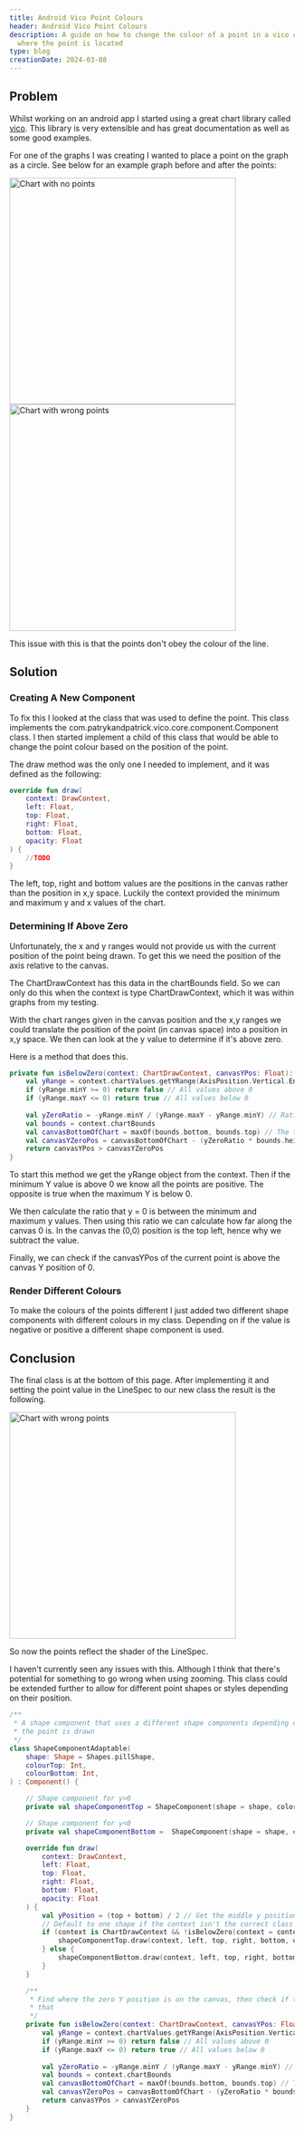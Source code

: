 ```yaml
---
title: Android Vico Point Colours
header: Android Vico Point Colours
description: A guide on how to change the colour of a point in a vico chart depending on 
  where the point is located
type: blog
creationDate: 2024-03-08
---
```


## Problem
Whilst working on an android app I started using a great chart library called [vico](https://github.com/patrykandpatrick/vico). 
This library is very extensible and has great documentation as well as some good examples.

For one of the graphs I was creating I wanted to place a point on the graph as a circle. See below for an example graph
before and after the points:

<img src="/images/vico/chartNoPoints.png" width="400" alt="Chart with no points">\
<img src="/images/vico/chartWrongPoints.png" width="400" alt="Chart with wrong points">

This issue with this is that the points don't obey the colour of the line.

## Solution
### Creating A New Component
To fix this I looked at the class that was used to define the point. This class implements 
the com.patrykandpatrick.vico.core.component.Component class. I then started implement a 
child of this class that would be able to change the point colour based on the position 
of the point.

The draw method was the only one I needed to implement, and it was defined as the following:
```kotlin
override fun draw(
    context: DrawContext,
    left: Float,
    top: Float,
    right: Float,
    bottom: Float,
    opacity: Float
) {
    //TODO
}
```

The left, top, right and bottom values are the positions in the canvas rather than the 
position in x,y space. Luckily the context provided the minimum and maximum y and x values
of the chart.

### Determining If Above Zero
Unfortunately, the x and y ranges would not provide us with the current position of the 
point being drawn. To get this we need the position of the axis relative to the canvas.

The ChartDrawContext has this data in the chartBounds field. So we can only do this
when the context is type ChartDrawContext, which it was within graphs from my testing.

With the chart ranges given in the canvas position and the x,y ranges we could translate
the position of the point (in canvas space) into a position in x,y space. We then can 
look at the y value to determine if it's above zero.

Here is a method that does this.
```kotlin
private fun isBelowZero(context: ChartDrawContext, canvasYPos: Float): Boolean {
    val yRange = context.chartValues.getYRange(AxisPosition.Vertical.End)
    if (yRange.minY >= 0) return false // All values above 0
    if (yRange.maxY <= 0) return true // All values below 0
    
    val yZeroRatio = -yRange.minY / (yRange.maxY - yRange.minY) // Ratio of y=0 along y axis
    val bounds = context.chartBounds
    val canvasBottomOfChart = maxOf(bounds.bottom, bounds.top) // The top and bottom are no guaranteed to be sorted
    val canvasYZeroPos = canvasBottomOfChart - (yZeroRatio * bounds.height()) // As (0,0) is top left we need take away to make our way up the y axis
    return canvasYPos > canvasYZeroPos
}
```

To start this method we get the yRange object from the context. Then if the minimum Y
value is above 0 we know all the points are positive. The opposite is true when the 
maximum Y is below 0.

We then calculate the ratio that y = 0 is between the minimum and maximum y values. Then
using this ratio we can calculate how far along the canvas 0 is. In the canvas the (0,0)
position is the top left, hence why we subtract the value.

Finally, we can check if the canvasYPos of the current point is above the canvas Y position
of 0.

### Render Different Colours
To make the colours of the points different I just added two different shape components
with different colours in my class. Depending on if the value is negative or positive
a different shape component is used.

## Conclusion
The final class is at the bottom of this page. After implementing it and setting the
point value in the LineSpec to our new class the result is the following.

<img src="/images/vico/chartFixedPoints.png" width="400" alt="Chart with wrong points">

So now the points reflect the shader of the LineSpec.

I haven't currently seen any issues with this. Although I think that there's potential
for something to go wrong when using zooming. This class could be extended further
to allow for different point shapes or styles depending on their position.

```kotlin
/**
 * A shape component that uses a different shape components depending on the position 
 * the point is drawn
 */
class ShapeComponentAdaptable(
    shape: Shape = Shapes.pillShape,
    colourTop: Int,
    colourBottom: Int,
) : Component() {

    // Shape component for y>0
    private val shapeComponentTop = ShapeComponent(shape = shape, color = colourTop) 

    // Shape component for y<0
    private val shapeComponentBottom =  ShapeComponent(shape = shape, color = colourBottom) 

    override fun draw(
        context: DrawContext,
        left: Float,
        top: Float,
        right: Float,
        bottom: Float,
        opacity: Float
    ) {
        val yPosition = (top + bottom) / 2 // Get the middle y position of the point
        // Default to one shape if the context isn't the correct class
        if (context is ChartDrawContext && !isBelowZero(context = context, canvasYPos = yPosition)) {
            shapeComponentTop.draw(context, left, top, right, bottom, opacity)
        } else {
            shapeComponentBottom.draw(context, left, top, right, bottom, opacity)
        }
    }

    /**
     * Find where the zero Y position is on the canvas, then check if the [canvasYPos] value is below
     * that
     */
    private fun isBelowZero(context: ChartDrawContext, canvasYPos: Float): Boolean {
        val yRange = context.chartValues.getYRange(AxisPosition.Vertical.End)
        if (yRange.minY >= 0) return false // All values above 0
        if (yRange.maxY <= 0) return true // All values below 0
        
        val yZeroRatio = -yRange.minY / (yRange.maxY - yRange.minY) // Ratio of y=0 along y axis
        val bounds = context.chartBounds
        val canvasBottomOfChart = maxOf(bounds.bottom, bounds.top) // The top and bottom are no guaranteed to be sorted
        val canvasYZeroPos = canvasBottomOfChart - (yZeroRatio * bounds.height()) // As (0,0) is top left we need take away to make our way up the y axis
        return canvasYPos > canvasYZeroPos
    }
}
```
